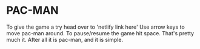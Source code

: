 # PAC-MAN

To give the game a try head over to 'netlify link here'
Use arrow keys to move pac-man around. 
To pause/resume the game hit space. 
That's pretty much it. 
After all it is pac-man, and it is simple. 
